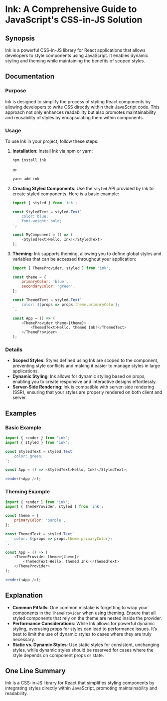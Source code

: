 <!--
Meta Description: # Ink: A Comprehensive Guide to JavaScript's CSS-in-JS Solution ## Synopsis Ink is a powerful CSS-in-JS library for React applications that allows dev...
Meta Keywords: ink, styles, styled, const, theme
-->

# Ink: A Comprehensive Guide to JavaScript's CSS-in-JS Solution

## Synopsis
Ink is a powerful CSS-in-JS library for React applications that allows developers to style components using JavaScript. It enables dynamic styling and theming while maintaining the benefits of scoped styles.

## Documentation

### Purpose
Ink is designed to simplify the process of styling React components by allowing developers to write CSS directly within their JavaScript code. This approach not only enhances readability but also promotes maintainability and reusability of styles by encapsulating them within components.

### Usage
To use Ink in your project, follow these steps:

1. **Installation**: Install Ink via npm or yarn:
   ```bash
   npm install ink
   ```
   or
   ```bash
   yarn add ink
   ```

2. **Creating Styled Components**: Use the `styled` API provided by Ink to create styled components. Here is a basic example:
   ```javascript
   import { styled } from 'ink';

   const StyledText = styled.Text`
       color: blue;
       font-weight: bold;
   `;

   const MyComponent = () => (
       <StyledText>Hello, Ink!</StyledText>
   );
   ```

3. **Theming**: Ink supports theming, allowing you to define global styles and variables that can be accessed throughout your application:
   ```javascript
   import { ThemeProvider, styled } from 'ink';

   const theme = {
       primaryColor: 'blue',
       secondaryColor: 'green',
   };

   const ThemedText = styled.Text`
       color: ${props => props.theme.primaryColor};
   `;

   const App = () => (
       <ThemeProvider theme={theme}>
           <ThemedText>Hello, themed Ink!</ThemedText>
       </ThemeProvider>
   );
   ```

### Details
- **Scoped Styles**: Styles defined using Ink are scoped to the component, preventing style conflicts and making it easier to manage styles in large applications.
- **Dynamic Styling**: Ink allows for dynamic styling based on props, enabling you to create responsive and interactive designs effortlessly.
- **Server-Side Rendering**: Ink is compatible with server-side rendering (SSR), ensuring that your styles are properly rendered on both client and server.

## Examples

### Basic Example
```javascript
import { render } from 'ink';
import { styled } from 'ink';

const StyledText = styled.Text`
    color: green;
`;

const App = () => <StyledText>Hello, Ink!</StyledText>;

render(<App />);
```

### Theming Example
```javascript
import { render } from 'ink';
import { ThemeProvider, styled } from 'ink';

const theme = {
    primaryColor: 'purple',
};

const ThemedText = styled.Text`
    color: ${props => props.theme.primaryColor};
`;

const App = () => (
    <ThemeProvider theme={theme}>
        <ThemedText>Hello, themed Ink!</ThemedText>
    </ThemeProvider>
);

render(<App />);
```

## Explanation
- **Common Pitfalls**: One common mistake is forgetting to wrap your components in the `ThemeProvider` when using theming. Ensure that all styled components that rely on the theme are nested inside the provider.
- **Performance Considerations**: While Ink allows for powerful dynamic styling, overusing props for styles can lead to performance issues. It’s best to limit the use of dynamic styles to cases where they are truly necessary.
- **Static vs. Dynamic Styles**: Use static styles for consistent, unchanging styles, while dynamic styles should be reserved for cases where the style depends on component props or state.

## One Line Summary
Ink is a CSS-in-JS library for React that simplifies styling components by integrating styles directly within JavaScript, promoting maintainability and readability.